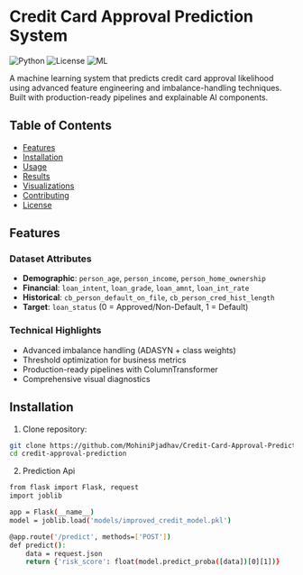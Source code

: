 # Credit Card Approval Prediction System

![Python](https://img.shields.io/badge/Python-3.8%2B-blue)
![License](https://img.shields.io/badge/License-MIT-green)
![ML](https://img.shields.io/badge/Machine%20Learning-Classification-orange)

A machine learning system that predicts credit card approval likelihood using advanced feature engineering and imbalance-handling techniques. Built with production-ready pipelines and explainable AI components.


## Table of Contents
- [Features](#features)
- [Installation](#installation)
- [Usage](#usage)
- [Results](#results)
- [Visualizations](#visualizations)
- [Contributing](#contributing)
- [License](#license)

## Features

### Dataset Attributes
- **Demographic**: `person_age`, `person_income`, `person_home_ownership`
- **Financial**: `loan_intent`, `loan_grade`, `loan_amnt`, `loan_int_rate`
- **Historical**: `cb_person_default_on_file`, `cb_person_cred_hist_length`
- **Target**: `loan_status` (0 = Approved/Non-Default, 1 = Default)

### Technical Highlights
- Advanced imbalance handling (ADASYN + class weights)
- Threshold optimization for business metrics
- Production-ready pipelines with ColumnTransformer
- Comprehensive visual diagnostics 

## Installation

1. Clone repository:
```bash
git clone https://github.com/MohiniPjadhav/Credit-Card-Approval-Prediction-System.git
cd credit-approval-prediction
```
2. Prediction Api
```bash
from flask import Flask, request
import joblib

app = Flask(__name__)
model = joblib.load('models/improved_credit_model.pkl')

@app.route('/predict', methods=['POST'])
def predict():
    data = request.json
    return {'risk_score': float(model.predict_proba([data])[0][1])}
